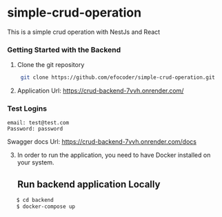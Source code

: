 # simple-crud-operation

This is a simple crud operation with NestJs and React

### Getting Started with the Backend

1. Clone the git repository
   ```bash
    git clone https://github.com/efocoder/simple-crud-operation.git
   ```

2. Application Url: https://crud-backend-7vvh.onrender.com/

### Test Logins

```
email: test@test.com
Password: password
```

Swagger docs Url: https://crud-backend-7vvh.onrender.com/docs

3. In order to run the application, you need to have Docker installed on your system.

   ## Run backend application Locally

  ```bash
     $ cd backend
     $ docker-compose up
   ```